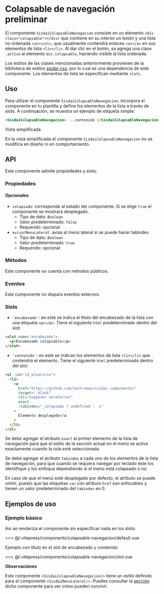 <script setup>
import EjemploDefault from "../../.vitepress/components/colapsable-navegacion/default.vue";
import EjemploSlot from "../../.vitepress/components/colapsable-navegacion/slot.vue";
</script>

# Colapsable de navegación <span class="etiqueta">preliminar</span>

El componente `SisdaiColapsableNavegacion` consiste en un elemento `<div class="colapsable"></div>` que contiene en su interior un botón y una lista no ordenada `<ul></ul>`, que usualmente contendrá enlaces `<a></a>` en sus elementos de lista `<li></li>`. Al dar clic en el botón, se agrega una clase `.activo` al elemento `div.colapsable`, haciendo visible la lista ordenada.

Los estilos de las clases mencionadas anteriormente provienen de la biblioteca de estilos [sisdai-css](https://github.com/CentroGeo/sisdai-css), por lo cual es una dependencia de este componente. Los elementos de lista se especifican mediante `slots`.

<section id="uso">

## Uso

Para utilizar el componente `SisdaiColapsableNavegacion`, incorpora el componente en tu plantilla y define los elementos de la lista a través de slots. A continuación, se muestra un ejemplo de etiqueta simple:

```html
<SisdaiColapsableNavegacion> ...contenido </SisdaiColapsableNavegacion>
```

Vista simplificada

En la vista simplificada el componente `SisdaiColapsableNavegacion` no se modifica en diseño ni en comportamiento.

</section>

<section id="api">

## API

Este componente admite propiedades y slots:

### Propiedades

#### Opcionales

- `colapsado`: corresponde al estado del componente. Si se elige `true` el componente se mostrará desplegado.
  - Tipo de dato: `Boolean`
  - Valor predeterminado: `false`
  - Requerido: opcional
- `avisarMenuLateral`: avisa al menú lateral si se puede hacer tabindex.
  - Tipo de dato: `Boolean`
  - Valor predeterminado: `true`
  - Requerido: opcional

### Métodos

Este componente no cuenta con métodos públicos.

### Eventos

Este componente no dispara eventos externos.

### Slots

- `'encabezado'`: en este se indica el título del encabezado de la lista con una etiqueta `<p></p>`. Tiene el siguiente `html` predeterminado dentro del slot:

```html
<slot name="encabezado">
  <p>Encabezado colapsable</p>
</slot>
```

- `'contenido'`: en este se indican los elementos de lista `<li></li>` que contendrá el elemento. Tiene el siguiente `html` predeterminado dentro del slot:

```html
<ul :id="id_aleatorio">
  <li>
    <a
      href="https://github.com/CentroGeo/sisdai-componentes"
      target="_blank"
      rel="noopener noreferrer"
      exact
      :tabindex="_colapsado ? undefined : -1"
    >
      Elemento desplegado</a
    >
  </li>
</ul>
```

Se debe agregar el atributo `exact` al primer elemento de la lista de navegación para que el estilo de la sección actual en el menú se active exactamente cuando la ruta esté seleccionada.

Se debe agregar el atributo `tabindex` a cada uno de los elementos de la lista de navegación, para que cuando se requiera navegar por teclado éste los identifique y los enfoque dependiendo si el menú está colapsado o no.

En caso de que el menú esté desplegado por defecto, el atributo se puede omitir, puesto que las etiquetas `<a>` con atributo `href` son enfocables y tienen un valor predeterminado del `tabindex` en 0.

</section>

<section id="ejemplos">

## Ejemplos de uso

### Ejemplo básico

Así se renderiza el componente sin especificar nada en los slots:

<!-- <utils-ejemplo-doc ruta="colapsable-navegacion/default.vue"/> -->
<EjemploDefault />
<<< @/.vitepress/components/colapsable-navegacion/default.vue

Ejemplo con título en el slot de encabezado y contenido

<!-- <utils-ejemplo-doc ruta="colapsable-navegacion/slot.vue"/> -->
<EjemploSlot />
<<< @/.vitepress/components/colapsable-navegacion/slot.vue

**Observaciónes**

Este componente `<SisdaiColapsableNavegacion/>` tiene un estilo definido para el componente `<SisdaiMenuLateral/>`. Puedes consultar la [sección](../menu-lateral/index.md) dicho componente para ver cómo pueden convivir.

</section>
